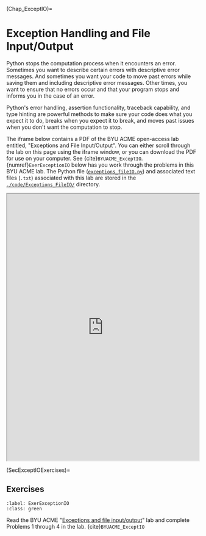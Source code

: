 (Chap_ExceptIO)=
# Exception Handling and File Input/Output

Python stops the computation process when it encounters an error. Sometimes you want to describe certain errors with descriptive error messages. And sometimes you want your code to move past errors while saving them and including descriptive error messages. Other times, you want to ensure that no errors occur and that your program stops and informs you in the case of an error.

Python's error handling, assertion functionality, traceback capability, and type hinting are powerful methods to make sure your code does what you expect it to do, breaks when you expect it to break, and moves past issues when you don't want the computation to stop.

The iframe below contains a PDF of the BYU ACME open-access lab entitled, "Exceptions and File Input/Output". You can either scroll through the lab on this page using the iframe window, or you can download the PDF for use on your computer. See {cite}`BYUACME_ExceptIO`. {numref}`ExerExceptionIO` below has you work through the problems in this BYU ACME lab. The Python file ([`exceptions_fileIO.py`](https://github.com/OpenRG/UN-OG-Training/tree/main/code/Exceptions_FileIO/exceptions_filIO.py)) and associated text files (`.txt`) associated with this lab are stored in the [`./code/Exceptions_FileIO/`](https://github.com/OpenRG/UN-OG-Training/tree/main/code/Exceptions_FileIO) directory.

<div>
  <iframe id="inlineFrameExample"
      title="Inline Frame Example"
      width="100%"
      height="700"
      src="https://drive.google.com/file/d/1gAam1i1Gy0YgULT92ul72DUqRCb4q2fA/preview?usp=sharing">
  </iframe>
</div>


(SecExceptIOExercises)=
## Exercises

```{exercise-start}
:label: ExerExceptionIO
:class: green
```
Read the BYU ACME "[Exceptions and file input/output](https://drive.google.com/file/d/1gAam1i1Gy0YgULT92ul72DUqRCb4q2fA/view?usp=sharing)" lab and complete Problems 1 through 4 in the lab. {cite}`BYUACME_ExceptIO`
```{exercise-end}
```
